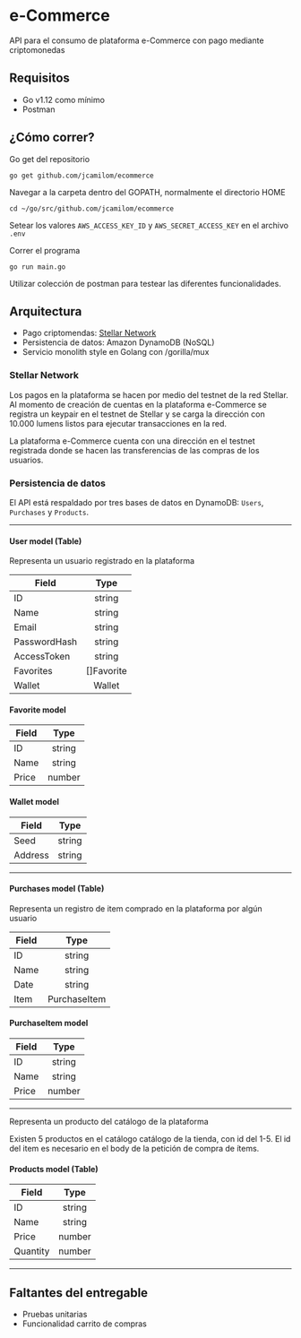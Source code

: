 # e-Commerce

API para el consumo de plataforma e-Commerce con pago mediante criptomonedas

## Requisitos
- Go v1.12 como mínimo
- Postman

## ¿Cómo correr?

Go get del repositorio

```
go get github.com/jcamilom/ecommerce
```

Navegar a la carpeta dentro del GOPATH, normalmente el directorio HOME

```
cd ~/go/src/github.com/jcamilom/ecommerce
```

Setear los valores `AWS_ACCESS_KEY_ID` y `AWS_SECRET_ACCESS_KEY` en el archivo `.env`

Correr el programa

```
go run main.go
```

Utilizar colección de postman para testear las diferentes funcionalidades.

## Arquitectura

- Pago criptomendas: [Stellar Network](https://www.stellar.org/)
- Persistencia de datos: Amazon DynamoDB (NoSQL)
- Servicio monolith style en Golang con /gorilla/mux

### Stellar Network

Los pagos en la plataforma se hacen por medio del testnet de la red Stellar. Al momento de creación de cuentas en la plataforma e-Commerce se registra un keypair en el testnet de Stellar y se carga la dirección con 10.000 lumens listos para ejecutar transacciones en la red.

La plataforma e-Commerce cuenta con una dirección en el testnet registrada donde se hacen las transferencias de las compras de los usuarios.

### Persistencia de datos

El API está respaldado por tres bases de datos en DynamoDB: `Users`, `Purchases` y `Products`.

---
#### User model (Table)

Representa un usuario registrado en la plataforma

| Field         | Type          |
| ------------- |:-------------:|
| ID      | string |
| Name      | string    |
| Email | string      |
| PasswordHash | string      |
| AccessToken | string      |
| Favorites | []Favorite     |
| Wallet | Wallet     |

#### Favorite model
| Field         | Type          |
| ------------- |:-------------:|
| ID      | string |
| Name      | string    |
| Price | number      |

#### Wallet model
| Field         | Type          |
| ------------- |:-------------:|
| Seed      | string |
| Address      | string    |

---
#### Purchases model (Table)

Representa un registro de item comprado en la plataforma por algún usuario

| Field         | Type          |
| ------------- |:-------------:|
| ID      | string |
| Name      | string    |
| Date | string      |
| Item | PurchaseItem      |

#### PurchaseItem model
| Field         | Type          |
| ------------- |:-------------:|
| ID      | string |
| Name      | string    |
| Price | number      |

---

Representa un producto del catálogo de la plataforma

Existen 5 productos en el catálogo catálogo de la tienda, con id del 1-5. El id del item es necesario en el body de la petición de compra de ítems.

#### Products model (Table)
| Field         | Type          |
| ------------- |:-------------:|
| ID      | string |
| Name      | string    |
| Price | number      |
| Quantity | number      |

---

## Faltantes del entregable

- Pruebas unitarias
- Funcionalidad carrito de compras
